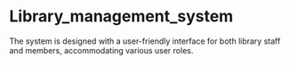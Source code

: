 # Library_management_system
The system is designed with a user-friendly interface for both library staff and members, accommodating various user roles. 
